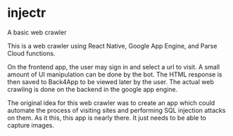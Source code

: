 # injectr
A basic web crawler

This is a web crawler using React Native, Google App Engine, and Parse Cloud functions.

On the frontend app, the user may sign in and select a url to visit. A small amount of UI manipulation can be done by the bot. 
The HTML response is then saved to Back4App to be viewed later by the user. The actual web crawling is done on the backend in the google app engine.

The original idea for this web crawler was to create an app which could automate the process of visiting sites and performing SQL injection attacks on them. 
As it this, this app is nearly there. It just needs to be able to capture images.
